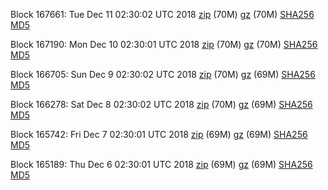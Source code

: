Block 167661: Tue Dec 11 02:30:02 UTC 2018 [zip](https://files.01coin.io/mainnet/2018-12-11/bootstrap.dat.zip) (70M) [gz](https://files.01coin.io/mainnet/2018-12-11/bootstrap.dat.tar.gz) (70M) [SHA256](https://files.01coin.io/mainnet/2018-12-11/sha256.txt) [MD5](https://files.01coin.io/mainnet/2018-12-11/md5.txt)

Block 167190: Mon Dec 10 02:30:01 UTC 2018 [zip](https://files.01coin.io/mainnet/2018-12-10/bootstrap.dat.zip) (70M) [gz](https://files.01coin.io/mainnet/2018-12-10/bootstrap.dat.tar.gz) (70M) [SHA256](https://files.01coin.io/mainnet/2018-12-10/sha256.txt) [MD5](https://files.01coin.io/mainnet/2018-12-10/md5.txt)

Block 166705: Sun Dec  9 02:30:02 UTC 2018 [zip](https://files.01coin.io/mainnet/2018-12-09/bootstrap.dat.zip) (70M) [gz](https://files.01coin.io/mainnet/2018-12-09/bootstrap.dat.tar.gz) (69M) [SHA256](https://files.01coin.io/mainnet/2018-12-09/sha256.txt) [MD5](https://files.01coin.io/mainnet/2018-12-09/md5.txt)

Block 166278: Sat Dec  8 02:30:02 UTC 2018 [zip](https://files.01coin.io/mainnet/2018-12-08/bootstrap.dat.zip) (70M) [gz](https://files.01coin.io/mainnet/2018-12-08/bootstrap.dat.tar.gz) (69M) [SHA256](https://files.01coin.io/mainnet/2018-12-08/sha256.txt) [MD5](https://files.01coin.io/mainnet/2018-12-08/md5.txt)

Block 165742: Fri Dec  7 02:30:01 UTC 2018 [zip](https://files.01coin.io/mainnet/2018-12-07/bootstrap.dat.zip) (69M) [gz](https://files.01coin.io/mainnet/2018-12-07/bootstrap.dat.tar.gz) (69M) [SHA256](https://files.01coin.io/mainnet/2018-12-07/sha256.txt) [MD5](https://files.01coin.io/mainnet/2018-12-07/md5.txt)

Block 165189: Thu Dec  6 02:30:01 UTC 2018 [zip](https://files.01coin.io/mainnet/2018-12-06/bootstrap.dat.zip) (69M) [gz](https://files.01coin.io/mainnet/2018-12-06/bootstrap.dat.tar.gz) (69M) [SHA256](https://files.01coin.io/mainnet/2018-12-06/sha256.txt) [MD5](https://files.01coin.io/mainnet/2018-12-06/md5.txt)
